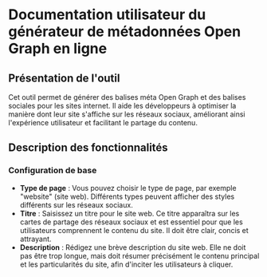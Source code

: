 # Documentation utilisateur du générateur de métadonnées Open Graph en ligne

## Présentation de l'outil

Cet outil permet de générer des balises méta Open Graph et des balises sociales pour les sites internet. Il aide les développeurs à optimiser la manière dont leur site s'affiche sur les réseaux sociaux, améliorant ainsi l'expérience utilisateur et facilitant le partage du contenu.

## Description des fonctionnalités

### Configuration de base

- **Type de page** : Vous pouvez choisir le type de page, par exemple "website" (site web). Différents types peuvent afficher des styles différents sur les réseaux sociaux.
- **Titre** : Saisissez un titre pour le site web. Ce titre apparaîtra sur les cartes de partage des réseaux sociaux et est essentiel pour que les utilisateurs comprennent le contenu du site. Il doit être clair, concis et attrayant.
- **Description** : Rédigez une brève description du site web. Elle ne doit pas être trop longue, mais doit résumer précisément le contenu principal et les particularités du site, afin d'inciter les utilisateurs à cliquer.